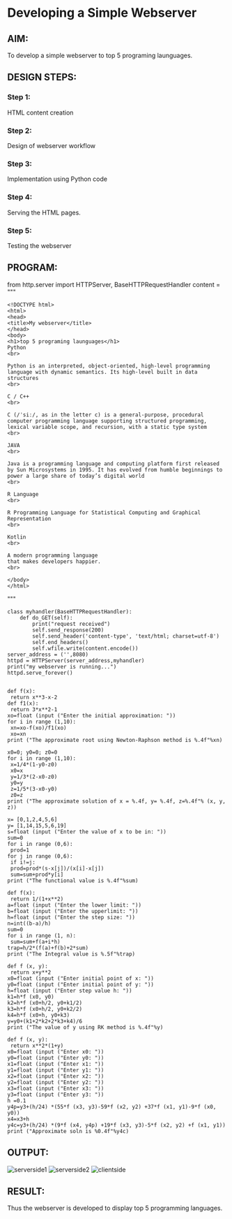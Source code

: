 # Developing a Simple Webserver
## AIM:
To develop a simple webserver to top 5 programing launguages.

## DESIGN STEPS:
### Step 1: 
HTML content creation
### Step 2:
Design of webserver workflow
### Step 3:
Implementation using Python code
### Step 4:
Serving the HTML pages.
### Step 5:
Testing the webserver

## PROGRAM:
from http.server import HTTPServer, BaseHTTPRequestHandler
content = """
~~~
<!DOCTYPE html>
<html>
<head>
<title>My webserver</title>
</head>
<body>
<h1>top 5 programing launguages</h1>
Python
<br>

Python is an interpreted, object-oriented, high-level programming language with dynamic semantics. Its high-level built in data structures
<br>

C / C++ 
<br>

C (/ˈsiː/, as in the letter c) is a general-purpose, procedural computer programming language supporting structured programming, lexical variable scope, and recursion, with a static type system
<br>

JAVA
<br>

Java is a programming language and computing platform first released by Sun Microsystems in 1995. It has evolved from humble beginnings to power a large share of today’s digital world
<br>

R Language
<br>

R Programming Language for Statistical Computing and Graphical Representation
<br>

Kotlin
<br>

A modern programming language
that makes developers happier.
<br>

</body>
</html>
~~~
"""
~~~
class myhandler(BaseHTTPRequestHandler):
    def do_GET(self):
        print("request received")
        self.send_response(200)
        self.send_header('content-type', 'text/html; charset=utf-8')
        self.end_headers()
        self.wfile.write(content.encode())
server_address = ('',8080)
httpd = HTTPServer(server_address,myhandler)
print("my webserver is running...")
httpd.serve_forever()
~~~



~~~

def f(x):
 return x**3-x-2
def f1(x):
 return 3*x**2-1
xo=float (input ("Enter the initial approximation: "))
for i in range (1,10):
 xn=xo-f(xo)/f1(xo)
 xo=xn
print ("The approximate root using Newton-Raphson method is %.4f"%xn) 
~~~

~~~
x0=0; y0=0; z0=0
for i in range (1,10):
 x=1/4*(1-y0-z0)
 x0=x
 y=1/3*(2-x0-z0)
 y0=y
 z=1/5*(3-x0-y0)
 z0=z
print ("The approximate solution of x = %.4f, y= %.4f, z=%.4f"% (x, y,
z)) 
~~~

~~~
x= [0,1,2,4,5,6]
y= [1,14,15,5,6,19]
s=float (input ("Enter the value of x to be in: "))
sum=0
for i in range (0,6):
 prod=1
for j in range (0,6):
 if i!=j:
 prod=prod*(s-x[j])/(x[i]-x[j])
 sum=sum+prod*y[i]
print ("The functional value is %.4f"%sum) 
~~~
~~~
def f(x):
 return 1/(1+x**2)
a=float (input ("Enter the lower limit: "))
b=float (input ("Enter the upperlimit: "))
h=float (input ("Enter the step size: "))
n=int((b-a)/h)
sum=0
for i in range (1, n):
 sum=sum+f(a+i*h)
trap=h/2*(f(a)+f(b)+2*sum)
print ("The Integral value is %.5f"%trap)
~~~
~~~
def f (x, y):
 return x+y**2
x0=float (input ("Enter initial point of x: "))
y0=float (input ("Enter initial point of y: "))
h=float (input ("Enter step value h: "))
k1=h*f (x0, y0)
k2=h*f (x0+h/2, y0+k1/2)
k3=h*f (x0+h/2, y0+k2/2)
k4=h*f (x0+h, y0+k3)
y=y0+(k1+2*k2+2*k3+k4)/6
print ("The value of y using RK method is %.4f"%y)
~~~
~~~
def f (x, y):
 return x**2*(1+y)
x0=float (input ("Enter x0: "))
y0=float (input ("Enter y0: "))
x1=float (input ("Enter x1: "))
y1=float (input ("Enter y1: "))
x2=float (input ("Enter x2: "))
y2=float (input ("Enter y2: "))
x3=float (input ("Enter x3: "))
y3=float (input ("Enter y3: "))
h =0.1
y4p=y3+(h/24) *(55*f (x3, y3)-59*f (x2, y2) +37*f (x1, y1)-9*f (x0,
y0))
x4=x3+h
y4c=y3+(h/24) *(9*f (x4, y4p) +19*f (x3, y3)-5*f (x2, y2) +f (x1, y1))
print ("Approximate soln is %0.4f"%y4c) 
~~~



## OUTPUT:
![serverside1](./images/serverside1.png)
![serverside2](./images/serverside2.png)
![clientside](./images/clientside.png)


## RESULT:
Thus the webserver is developed to display top 5 programming languages.
